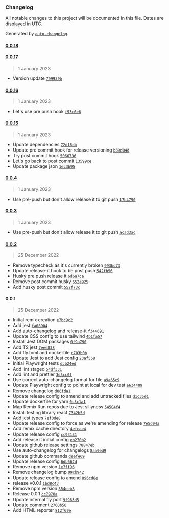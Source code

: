 ### Changelog

All notable changes to this project will be documented in this file. Dates are displayed in UTC.

Generated by [`auto-changelog`](https://github.com/CookPete/auto-changelog).

#### [0.0.18](https://github.com/RBC-Digital-Ltd/country-stack/compare/0.0.17...0.0.18)

#### [0.0.17](https://github.com/RBC-Digital-Ltd/country-stack/compare/0.0.16...0.0.17)

> 1 January 2023

- Version update [`799939b`](https://github.com/RBC-Digital-Ltd/country-stack/commit/799939bba814dc299f8cd5dd0a6a4a765639310a)

#### [0.0.16](https://github.com/RBC-Digital-Ltd/country-stack/compare/0.0.15...0.0.16)

> 1 January 2023

- Let's use pre push hook [`f93c6e6`](https://github.com/RBC-Digital-Ltd/country-stack/commit/f93c6e6914fcde21b40739bfcad8394c0baeaf52)

#### [0.0.15](https://github.com/RBC-Digital-Ltd/country-stack/compare/0.0.4...0.0.15)

> 1 January 2023

- Update dependencies [`72d16db`](https://github.com/RBC-Digital-Ltd/country-stack/commit/72d16dbc97d949d256ab92a14c2c28c3dbfba763)
- Update pre commit hook for release versioning [`b39d84d`](https://github.com/RBC-Digital-Ltd/country-stack/commit/b39d84dd0437b1940e3337b210d37a9db062dc8a)
- Try post commit hook [`5066736`](https://github.com/RBC-Digital-Ltd/country-stack/commit/50667363c9dbd40a833825f86e8753dca914d674)
- Let's go back to post commit [`13599ce`](https://github.com/RBC-Digital-Ltd/country-stack/commit/13599cee7f87db7f999d156c1e043b597091c052)
- Update package json [`1ec3b95`](https://github.com/RBC-Digital-Ltd/country-stack/commit/1ec3b95be87ff0c1734f898b240a3ab3922e73c0)

#### [0.0.4](https://github.com/RBC-Digital-Ltd/country-stack/compare/0.0.3...0.0.4)

> 1 January 2023

- Use pre-push but don't allow release it to git push [`17b4790`](https://github.com/RBC-Digital-Ltd/country-stack/commit/17b479077d19c44f76c13bd3df292d801bb70d79)

#### [0.0.3](https://github.com/RBC-Digital-Ltd/country-stack/compare/0.0.2...0.0.3)

> 1 January 2023

- Use pre-push but don't allow release it to git push [`acad3ad`](https://github.com/RBC-Digital-Ltd/country-stack/commit/acad3ad587461193c08d134cccd160111e939886)

#### [0.0.2](https://github.com/RBC-Digital-Ltd/country-stack/compare/0.0.1...0.0.2)

> 25 December 2022

- Remove typecheck as it's currently broken [`993bd73`](https://github.com/RBC-Digital-Ltd/country-stack/commit/993bd73e5e238ad032a206ccd421773ef42a0c9a)
- Update release-it hook to be post push [`542fb56`](https://github.com/RBC-Digital-Ltd/country-stack/commit/542fb56da6e71e799591e5a8e9a983dee7c60534)
- Husky pre push release it [`6d6a7ca`](https://github.com/RBC-Digital-Ltd/country-stack/commit/6d6a7ca6fbecfa200859db804c19710e304c3e7c)
- Remove post commit husky [`652a925`](https://github.com/RBC-Digital-Ltd/country-stack/commit/652a925ff64f036c581b5b5e859e30789f8fb140)
- Add husky post commit [`552f73c`](https://github.com/RBC-Digital-Ltd/country-stack/commit/552f73cfe35f69f5a1bd24e86ab7f67f4230b6f4)

#### 0.0.1

> 25 December 2022

- Initial remix creation [`e7bc9c2`](https://github.com/RBC-Digital-Ltd/country-stack/commit/e7bc9c21fe1d85e6566ee62ac30939bac205283b)
- Add jest [`fa08904`](https://github.com/RBC-Digital-Ltd/country-stack/commit/fa08904dfb65e43d9385941b74b69c182e3eed07)
- Add auto-changelog and release-it [`f344691`](https://github.com/RBC-Digital-Ltd/country-stack/commit/f3446917a46875bda1ca03e5a0647ac9b79698de)
- Update CSS config to use tailwind [`4b1fa57`](https://github.com/RBC-Digital-Ltd/country-stack/commit/4b1fa57208812fef8257f2fc1c0ad8d5a5040a50)
- Install Jest DOM packages [`0f9a790`](https://github.com/RBC-Digital-Ltd/country-stack/commit/0f9a7903dd0d83685190f25c3ca4dac83e58d19b)
- Add TS jest [`7eee838`](https://github.com/RBC-Digital-Ltd/country-stack/commit/7eee838c4ce20d343f8293187ddfad201e9400ca)
- Add fly.toml and dockerfile [`c703b0b`](https://github.com/RBC-Digital-Ltd/country-stack/commit/c703b0ba7b506eca22d6ccb0fdd83a9e236b3ed4)
- Update Jest to add Jest config [`23af568`](https://github.com/RBC-Digital-Ltd/country-stack/commit/23af568eb75ce92ec305eb0b887a708a7b7f5289)
- Initial Playwright tests [`dcb24ed`](https://github.com/RBC-Digital-Ltd/country-stack/commit/dcb24ed4b4164e611e125ac6bfa06476d76a883a)
- Add lint staged [`54df331`](https://github.com/RBC-Digital-Ltd/country-stack/commit/54df331a465d820385dd15f62da61eeeee5ec3dd)
- Add lint and prettier [`3d5cc0f`](https://github.com/RBC-Digital-Ltd/country-stack/commit/3d5cc0fdeaa478a24125ddb6e0dee6b442277362)
- Use correct auto-changelog format for file [`a9a65c9`](https://github.com/RBC-Digital-Ltd/country-stack/commit/a9a65c97e31c84be1ddc18304e389ae278a7dfa3)
- Update Playwright config to point at local for dev test [`e634409`](https://github.com/RBC-Digital-Ltd/country-stack/commit/e6344095f6fe4b02ec5ae43fbbf67e5b70e9ee7f)
- Remove changelog [`d06fda1`](https://github.com/RBC-Digital-Ltd/country-stack/commit/d06fda1af5374a6f07e86cda2f6c160f3901f00c)
- Update release config to amend and add untracked files [`d1c35e1`](https://github.com/RBC-Digital-Ltd/country-stack/commit/d1c35e1e4bb654aa2c31383243d6683bd697c232)
- Update dockerfile for yarn [`0c3c1a1`](https://github.com/RBC-Digital-Ltd/country-stack/commit/0c3c1a14a15f0eab467a82474550a51e0ba2b82b)
- Map Remix Run repos due to Jest sillyness [`54504f4`](https://github.com/RBC-Digital-Ltd/country-stack/commit/54504f436a5bbb140b6c1463c27c701d994c7cd7)
- Install testing library react [`7342b5d`](https://github.com/RBC-Digital-Ltd/country-stack/commit/7342b5d6b90f91927229677f3b7a42bca0b61729)
- Add jest types [`7ef0de8`](https://github.com/RBC-Digital-Ltd/country-stack/commit/7ef0de83eb1017db93b2d634a4e3270f6fe1b57a)
- Update release config to force as we're amending for release [`7e5d94a`](https://github.com/RBC-Digital-Ltd/country-stack/commit/7e5d94a07098e7f69385cb7048e49ec37352960d)
- Add remix cache directory [`4efcae4`](https://github.com/RBC-Digital-Ltd/country-stack/commit/4efcae4424091456d2e71aef5ce3037fecb5893d)
- Update release config [`cc93131`](https://github.com/RBC-Digital-Ltd/country-stack/commit/cc93131cc13d32e7087df6a99be30ee6515df430)
- Add release it initial config [`eb270b2`](https://github.com/RBC-Digital-Ltd/country-stack/commit/eb270b24b6b1a8b0e05d33e2b4e7dc0ec5380fbc)
- Update github release settings [`78847eb`](https://github.com/RBC-Digital-Ltd/country-stack/commit/78847eb024d18d3535d997bab444c6fbebc8b3bb)
- Use auto-changelog for changelogs [`8aa0ed9`](https://github.com/RBC-Digital-Ltd/country-stack/commit/8aa0ed90f77975336d4be9ed8cbadc4dec38506d)
- Update github commands [`deefe69`](https://github.com/RBC-Digital-Ltd/country-stack/commit/deefe69aef8ffa4de83d6319ee679ae459d75d0f)
- Update release config [`6db662d`](https://github.com/RBC-Digital-Ltd/country-stack/commit/6db662d90050da3644e0d1d21a9a6b5df3fbf83f)
- Remove npm version [`1e7ff96`](https://github.com/RBC-Digital-Ltd/country-stack/commit/1e7ff96f48d5e945281b7aac055ae7171639c481)
- Remove changelog bump [`09cb942`](https://github.com/RBC-Digital-Ltd/country-stack/commit/09cb94221fad898b0d5d80f95518d9b1eab8f912)
- Update release config to amend [`896cd8e`](https://github.com/RBC-Digital-Ltd/country-stack/commit/896cd8ee942ed894b1b68d7a7bc00d3abef8d73a)
- release v0.0.1 [`1bd8c43`](https://github.com/RBC-Digital-Ltd/country-stack/commit/1bd8c43a67aad9abaf4015d54c63f21a6b060948)
- Remove npm version [`354eeb8`](https://github.com/RBC-Digital-Ltd/country-stack/commit/354eeb87157f9662c5fc725b44c82b168651ffbe)
- Release 0.0.1 [`cc7978a`](https://github.com/RBC-Digital-Ltd/country-stack/commit/cc7978ad3f64063431cac92dcedd61bb61b66b2a)
- Update internal fly port [`9f963d5`](https://github.com/RBC-Digital-Ltd/country-stack/commit/9f963d5a211b0a59aa1b060dd601fd8249697033)
- Update comment [`2700b50`](https://github.com/RBC-Digital-Ltd/country-stack/commit/2700b50a87b6c58981ee7ea4ad63f17cb8c73050)
- Add HTML reporter [`812f69e`](https://github.com/RBC-Digital-Ltd/country-stack/commit/812f69e3f2332df4685a0b27715215bfad135ff7)

